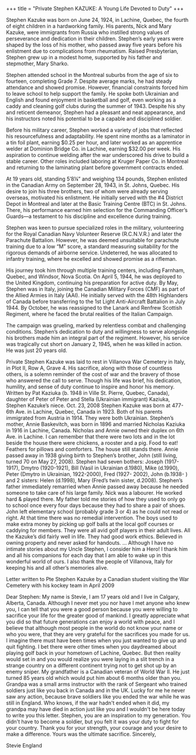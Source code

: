 +++
title = "Private Stephen KAZUKE: A Young Life Devoted to Duty"
+++


Stephen Kazuke was born on June 24, 1924, in Lachine, Quebec, the fourth of eight children in a hardworking family. His parents, Nick and Mary Kazuke, were immigrants from Russia who instilled strong values of perseverance and dedication in their children. Stephen’s early years were shaped by the loss of his mother, who passed away five years before his enlistment due to complications from rheumatism. Raised Presbyterian, Stephen grew up in a modest home, supported by his father and stepmother, Mary Sharko.

Stephen attended school in the Montreal suburbs from the age of six to fourteen, completing Grade 7. Despite average marks, he had steady attendance and showed promise. However, financial constraints forced him to leave school to help support the family. He spoke both Ukrainian and English and found enjoyment in basketball and golf, even working as a caddy and cleaning golf clubs during the summer of 1943. Despite his shy and reticent demeanor, Stephen had a pleasant and neat appearance, and his instructors noted his potential to be a capable and disciplined soldier.

Before his military career, Stephen worked a variety of jobs that reflected his resourcefulness and adaptability. He spent nine months as a laminator in a tin foil plant, earning $0.25 per hour, and later worked as an apprentice welder at Dominion Bridge Co. in Lachine, earning $32.00 per week. His aspiration to continue welding after the war underscored his drive to build a stable career. Other roles included laboring at Kruger Paper Co. in Montreal and returning to the laminating plant before government contracts ended.

At 19 years old, standing 5’8¼” and weighing 134 pounds, Stephen enlisted in the Canadian Army on September 28, 1943, in St. Johns, Quebec. His desire to join his three brothers, two of whom were already serving overseas, motivated his enlistment. He initially served with the #4 District Depot in Montreal and later at the Basic Training Centre (BTC) in St. Johns. There, his performance earned him selection for the Commanding Officer’s Guards—a testament to his discipline and excellence during training.

Stephen was keen to pursue specialized roles in the military, volunteering for the Royal Canadian Navy Volunteer Reserve (R.C.N.V.R.) and later the Parachute Battalion. However, he was deemed unsuitable for parachute training due to a low “M” score, a standard measuring suitability for the rigorous demands of airborne service. Undeterred, he was allocated to infantry training, where he excelled and showed promise as a rifleman.

His journey took him through multiple training centers, including Farnham, Quebec, and Windsor, Nova Scotia. On April 5, 1944, he was deployed to the United Kingdom, continuing his preparation for active duty. By May, Stephen was in Italy, joining the Canadian Military Forces (CMF) as part of the Allied Armies in Italy (AAI). He initially served with the 48th Highlanders of Canada before transferring to the 1st Light Anti-Aircraft Battalion in July 1944. By October, he was reassigned to the Lanark and Renfrew Scottish Regiment, where he faced the brutal realities of the Italian Campaign.

The campaign was grueling, marked by relentless combat and challenging conditions. Stephen’s dedication to duty and willingness to serve alongside his brothers made him an integral part of the regiment. However, his service was tragically cut short on January 2, 1945, when he was killed in action. He was just 20 years old.

Private Stephen Kazuke was laid to rest in Villanova War Cemetery in Italy, in Plot II, Row A, Grave 4. His sacrifice, along with those of countless others, is a solemn reminder of the cost of war and the bravery of those who answered the call to serve. Though his life was brief, his dedication, humility, and sense of duty continue to inspire and honor his memory.
Written by Pat Kaziuka (b. 1948 in Ville St. Pierre, Quebec, Canada), daughter of Peter of Peter and Stella (Ukrainian immigrant) Kaziuka, Stephen Kazuke’s niece.
Oct. 23, 2008 
Stephen Kazuke was born at 477- 6th Ave. in Lachine, Quebec, Canada in 1923. Both of his parents immigrated from Austria in 1914. They were both Ukrainian. Stephen’s mother, Annie Baskevitch, was born in 1896 and married Nicholas Kaziuka in 1916 in Lachine, Canada. Nicholas and Annie owned their duplex on 6th Ave. in Lachine. I can remember that there were two lots and in the lot beside the house there were chickens, a rooster and a pig. Food to eat! Feathers for pillows and comforters. The house still stands there. Annie passed away in 1938 giving birth to Stephen’s brother, John (still living, turned 70 on May 27, 2008). 
Stephen had seven bothers: Joseph (1917-1917), Dmytro (1920-1921), Bill (Vasil in Ukrainian d.1980), Mike (d.1990), Peter (Dmytro in Ukrainian, 1922-2000), Fred (1927- 2002), John (b.1938- ) and 2 sisters: Helen (d.1998), Mary (Fred’s twin sister, d.2008). 
Stephen’s father immediately remarried when Annie passed away because he needed someone to take care of his large family. Nick was a labourer. He worked hard & played there. My father told me stories of how they used to only go to school once every four days because they had to share a pair of shoes. John left elementary school (probably grade 3 or 4) as he could not read or right. At that time there was no remedial intervention. The boys used to make extra money by picking up golf balls at the local golf courses or caddying for members. They were all avid golf players in their adult lives. 
All the Kazuke’s did fairly well in life. They had good work ethics. Believed in owning property and never asked for handouts.
… 
Although I have no intimate stories about my Uncle Stephen, I consider him a Hero! I thank him and all his companions for each day that I am able to wake up in this wonderful world of ours. I also thank the people of Villanova, Italy for keeping his and all other’s memories alive. 

Letter written to Pte Stephen Kazuke by a Canadian student visiting the War Cemetery with his kockey team in April 2009

Dear Stephen:
My name is Stevie, I am 17 years old and I live in Calgary, Alberta, Canada. Although I never met you nor have I met anyone who knew you, I can tell that you were a good person because you were willing to sacrifice your life for the greater good of mankind. I greatly appreciate what you did so that future generations can enjoy a world with peace, and I believe that although most people in the world do not know your name or who you were, that they are very grateful for the sacrifices you made for us.
I imagine there must have been times when you just wanted to give up and quit fighting. I bet there were other times when you daydreamed about playing golf back in your hometown of Lachine, Quebec. But then reality would set in and you would realize you were laying in a slit trench in a strange country on a different continent trying not to get shot up by an enemy sniper.
My grandfather is a Canadian veteran of World War II. He just turned 85 years old which would put him about 6 months older than you. Grandpa was a small arms instructor with the rank of Sergeant who trained soldiers just like you back in Canada and in the UK. Lucky for me he never saw any action, because brave soldiers like you ended the war while he was still in England. Who knows, if the war hadn't ended when it did, my grandpa may have died in action just like you and I wouldn't be here today to write you this letter.
Stephen, you are an inspiration to my generation. You didn't have to become a soldier, but you felt it was your duty to fight for your country. Thank you for your strength, your courage and your desire to make a difference. Yours was the ultimate sacrifice.
Sincerely,

Stevie England

